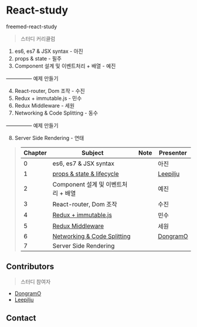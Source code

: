 # React-study
freemed-react-study

> 스터디 커리큘럼
1. es6, es7 & JSX syntax - 아진
2. props & state - 필주
3. Component 설계 및 이벤트처리 + 배열 - 예진

————— 예제 만들기

4. React-router, Dom 조작 - 수진
5. Redux + immutable.js - 민수
6. Redux Middleware - 세원
7. Networking & Code Splitting - 동수

————— 예제 만들기

8. Server Side Rendering - 연태


> | Chapter | Subject                                  | Note | Presenter                                |
> | ------- | ---------------------------------------- | ---- | ---------------------------------------- |
> | 0       | es6, es7 & JSX syntax                    |      | 아진 |
> | 1       | [props & state & lifecycle](https://github.com/Freemd-it/React-study/tree/master/2.props-state)|      | [Leepilju](https://github.com/Leepilju)|
> | 2       | Component 설계 및 이벤트처리 + 배열 |      | 예진|
> | 3       | React-router, Dom 조작 |      | 수진 |
> | 4       | [Redux + immutable.js](https://github.com/Freemd-it/React-study/tree/master/5.redux-immutable) |      | 민수 |
> | 5       | [Redux Middleware](https://github.com/Freemd-it/React-study/tree/master/6.redux-middleware) |    | 세원 |
> | 6       | [Networking & Code Splitting](https://github.com/Freemd-it/React-study/tree/master/7.network-codeSplitting) |    | [DongramO](https://github.com/DongramO) |
> | 7       | Server Side Rendering |      |  |


## Contributors

> 스터디 참여자

* [DongramO](https://github.com/DongramO)
* [Leepilju](https://github.com/Leepilju)



## Contact
